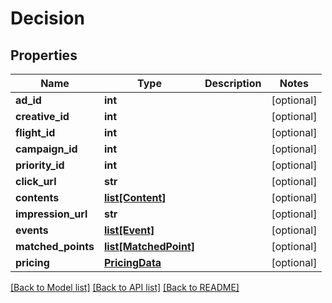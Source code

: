 # Decision

## Properties
Name | Type | Description | Notes
------------ | ------------- | ------------- | -------------
**ad_id** | **int** |  | [optional] 
**creative_id** | **int** |  | [optional] 
**flight_id** | **int** |  | [optional] 
**campaign_id** | **int** |  | [optional] 
**priority_id** | **int** |  | [optional] 
**click_url** | **str** |  | [optional] 
**contents** | [**list[Content]**](Content.md) |  | [optional] 
**impression_url** | **str** |  | [optional] 
**events** | [**list[Event]**](Event.md) |  | [optional] 
**matched_points** | [**list[MatchedPoint]**](MatchedPoint.md) |  | [optional] 
**pricing** | [**PricingData**](PricingData.md) |  | [optional] 

[[Back to Model list]](../README.md#documentation-for-models) [[Back to API list]](../README.md#documentation-for-api-endpoints) [[Back to README]](../README.md)


